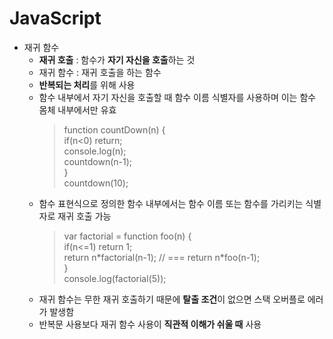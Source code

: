 # JavaScript
* 재귀 함수
  + **재귀 호출** : 함수가 **자기 자신을 호출**하는 것
  + 재귀 함수 : 재귀 호출을 하는 함수
  + **반복되는 처리**를 위해 사용
  + 함수 내부에서 자기 자신을 호출할 때 함수 이름 식별자를 사용하며 이는 함수 몸체 내부에서만 유효
    > function countDown(n) {  
    > if(n<0) return;  
    > console.log(n);  
    > countdown(n-1);     
    >}  
    > countdown(10);
  + 함수 표현식으로 정의한 함수 내부에서는 함수 이름 또는 함수를 가리키는 식별자로 재귀 호출 가능
    > var factorial = function foo(n) {  
    > if(n<=1) return 1;  
    > return n\*factorial(n-1); // === return n\*foo(n-1);   
    >}  
    > console.log(factorial(5));
  + 재귀 함수는 무한 재귀 호출하기 때문에 **탈출 조건**이 없으면 스택 오버플로 에러가 발생함
  + 반복문 사용보다 재귀 함수 사용이 **직관적 이해가 쉬울 때** 사용
